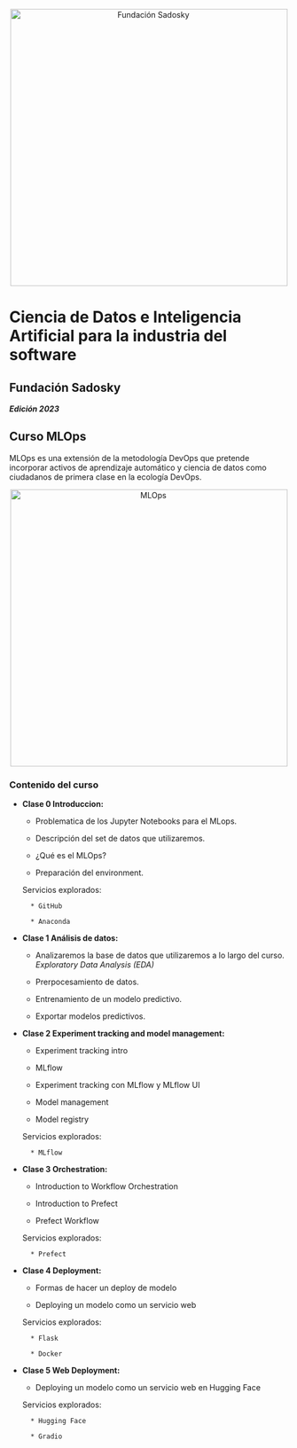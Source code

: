 <p align="center">
    <img width="500" src="https://fundacionsadosky.org.ar/wp-content/uploads/2022/08/logo.png" alt="Fundación Sadosky">
</p>

# **Ciencia de Datos e Inteligencia Artificial para la industria del software**

## Fundación Sadosky

***Edición 2023*** 

## Curso MLOps

MLOps es una extensión de la metodología DevOps que pretende incorporar activos de aprendizaje automático y ciencia de datos como ciudadanos de primera clase en la ecología DevOps.

<p align="center">
    <img width="500" src="https://upload.wikimedia.org/wikipedia/commons/thumb/5/56/MLOps_venn_diagram.png/733px-MLOps_venn_diagram.png" alt="MLOps">
</p>

### Contenido del curso

* **Clase 0 Introduccion:**

    * Problematica de los Jupyter Notebooks para el MLops.

    * Descripción del set de datos que utilizaremos.

    * ¿Qué es el MLOps?

    * Preparación del environment.

    Servicios explorados:

        * GitHub

        * Anaconda

* **Clase 1 Análisis de datos:**
    
    * Analizaremos la base de datos que utilizaremos a lo largo del curso.
    *Exploratory Data Analysis (EDA)*

    * Prerpocesamiento de datos. 

    * Entrenamiento de un modelo predictivo. 

    * Exportar modelos predictivos. 

* **Clase 2 Experiment tracking and model management:**

    * Experiment tracking intro
    
    * MLflow

    * Experiment tracking con MLflow y MLflow UI

    * Model management

    * Model registry

    Servicios explorados:

        * MLflow

* **Clase 3 Orchestration:**
    
    * Introduction to Workflow Orchestration

    * Introduction to Prefect

    * Prefect Workflow

    Servicios explorados:

        * Prefect


* **Clase 4 Deployment:**

    * Formas de hacer un deploy de modelo

    * Deploying un modelo como un servicio web
    
    Servicios explorados:
    
        * Flask
        
        * Docker

* **Clase 5 Web Deployment:**

    * Deploying un modelo como un servicio web en Hugging Face
    
    Servicios explorados:
    
        * Hugging Face
        
        * Gradio